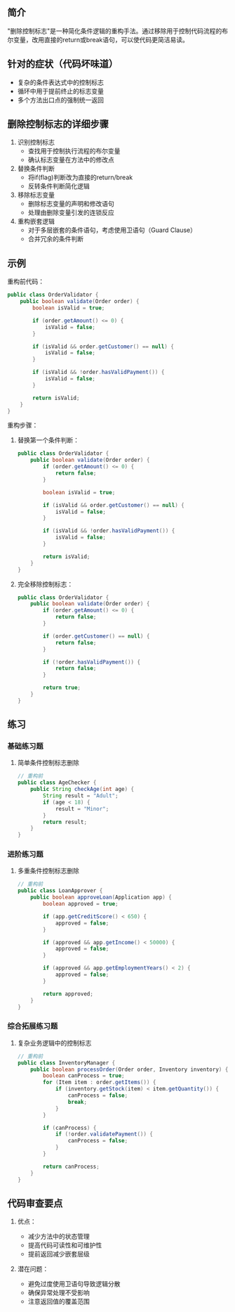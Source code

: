 ## 简介
"删除控制标志"是一种简化条件逻辑的重构手法。通过移除用于控制代码流程的布尔变量，改用直接的return或break语句，可以使代码更简洁易读。

## 针对的症状（代码坏味道）
- 复杂的条件表达式中的控制标志
- 循环中用于提前终止的标志变量
- 多个方法出口点的强制统一返回

## 删除控制标志的详细步骤
1. 识别控制标志
   - 查找用于控制执行流程的布尔变量
   - 确认标志变量在方法中的修改点
2. 替换条件判断
   - 将if(flag)判断改为直接的return/break
   - 反转条件判断简化逻辑
3. 移除标志变量
   - 删除标志变量的声明和修改语句
   - 处理由删除变量引发的连锁反应
4. 重构嵌套逻辑
   - 对于多层嵌套的条件语句，考虑使用卫语句（Guard Clause）
   - 合并冗余的条件判断

## 示例
重构前代码：

```java
public class OrderValidator {
    public boolean validate(Order order) {
        boolean isValid = true;

        if (order.getAmount() <= 0) {
            isValid = false;
        }

        if (isValid && order.getCustomer() == null) {
            isValid = false;
        }

        if (isValid && !order.hasValidPayment()) {
            isValid = false;
        }

        return isValid;
    }
}
```

重构步骤：
1. 替换第一个条件判断：

    ```java
    public class OrderValidator {
        public boolean validate(Order order) {
            if (order.getAmount() <= 0) {
                return false;
            }
    
            boolean isValid = true;
    
            if (isValid && order.getCustomer() == null) {
                isValid = false;
            }
    
            if (isValid && !order.hasValidPayment()) {
                isValid = false;
            }
    
            return isValid;
        }
    }
    ```

2. 完全移除控制标志：

    ```java
    public class OrderValidator {
        public boolean validate(Order order) {
            if (order.getAmount() <= 0) {
                return false;
            }
    
            if (order.getCustomer() == null) {
                return false;
            }
    
            if (!order.hasValidPayment()) {
                return false;
            }
    
            return true;
        }
    }
    ```

## 练习
### 基础练习题
1. 简单条件控制标志删除

    ```java
    // 重构前
    public class AgeChecker {
        public String checkAge(int age) {
            String result = "Adult";
            if (age < 18) {
                result = "Minor";
            }
            return result;
        }
    }
    ```

### 进阶练习题
1. 多重条件控制标志删除

    ```java
    // 重构前
    public class LoanApprover {
        public boolean approveLoan(Application app) {
            boolean approved = true;
    
            if (app.getCreditScore() < 650) {
                approved = false;
            }
    
            if (approved && app.getIncome() < 50000) {
                approved = false;
            }
    
            if (approved && app.getEmploymentYears() < 2) {
                approved = false;
            }
    
            return approved;
        }
    }
    ```

### 综合拓展练习题
1. 复杂业务逻辑中的控制标志

    ```java
    // 重构前
    public class InventoryManager {
        public boolean processOrder(Order order, Inventory inventory) {
            boolean canProcess = true;
            for (Item item : order.getItems()) {
                if (inventory.getStock(item) < item.getQuantity()) {
                    canProcess = false;
                    break;
                }
            }
    
            if (canProcess) {
                if (!order.validatePayment()) {
                    canProcess = false;
                }
            }
    
            return canProcess;
        }
    }
    ```

## 代码审查要点
1. 优点：
   - 减少方法中的状态管理
   - 提高代码可读性和可维护性
   - 提前返回减少嵌套层级

2. 潜在问题：
   - 避免过度使用卫语句导致逻辑分散
   - 确保异常处理不受影响
   - 注意返回值的覆盖范围
